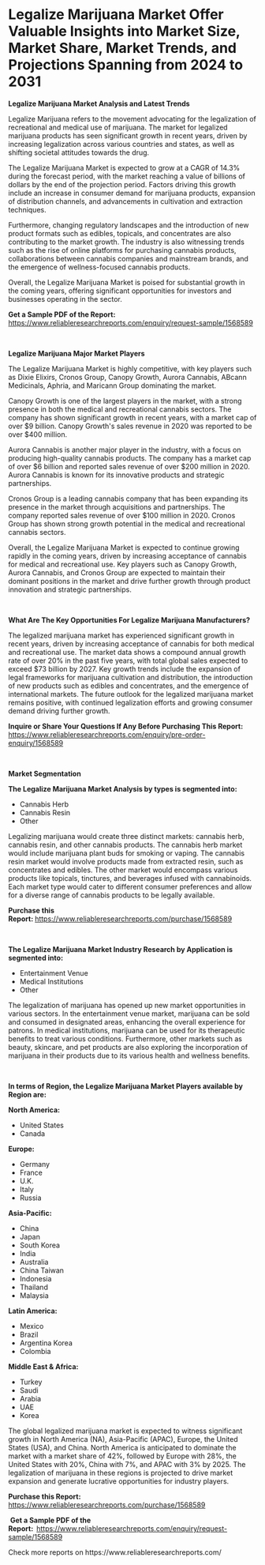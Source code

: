 <p><h1>Legalize Marijuana Market Offer Valuable Insights into Market Size, Market Share, Market Trends, and Projections Spanning from 2024 to 2031</h1></p><p><strong>Legalize Marijuana Market Analysis and Latest Trends</strong></p>
<p><p>Legalize Marijuana refers to the movement advocating for the legalization of recreational and medical use of marijuana. The market for legalized marijuana products has seen significant growth in recent years, driven by increasing legalization across various countries and states, as well as shifting societal attitudes towards the drug.</p><p>The Legalize Marijuana Market is expected to grow at a CAGR of 14.3% during the forecast period, with the market reaching a value of billions of dollars by the end of the projection period. Factors driving this growth include an increase in consumer demand for marijuana products, expansion of distribution channels, and advancements in cultivation and extraction techniques.</p><p>Furthermore, changing regulatory landscapes and the introduction of new product formats such as edibles, topicals, and concentrates are also contributing to the market growth. The industry is also witnessing trends such as the rise of online platforms for purchasing cannabis products, collaborations between cannabis companies and mainstream brands, and the emergence of wellness-focused cannabis products.</p><p>Overall, the Legalize Marijuana Market is poised for substantial growth in the coming years, offering significant opportunities for investors and businesses operating in the sector.</p></p>
<p><strong>Get a Sample PDF of the Report:&nbsp;</strong> <a href="https://www.reliableresearchreports.com/enquiry/request-sample/1568589">https://www.reliableresearchreports.com/enquiry/request-sample/1568589</a></p>
<p>&nbsp;</p>
<p><strong>Legalize Marijuana Major Market Players</strong></p>
<p><p>The Legalize Marijuana Market is highly competitive, with key players such as Dixie Elixirs, Cronos Group, Canopy Growth, Aurora Cannabis, ABcann Medicinals, Aphria, and Maricann Group dominating the market. </p><p>Canopy Growth is one of the largest players in the market, with a strong presence in both the medical and recreational cannabis sectors. The company has shown significant growth in recent years, with a market cap of over $9 billion. Canopy Growth's sales revenue in 2020 was reported to be over $400 million.</p><p>Aurora Cannabis is another major player in the industry, with a focus on producing high-quality cannabis products. The company has a market cap of over $6 billion and reported sales revenue of over $200 million in 2020. Aurora Cannabis is known for its innovative products and strategic partnerships.</p><p>Cronos Group is a leading cannabis company that has been expanding its presence in the market through acquisitions and partnerships. The company reported sales revenue of over $100 million in 2020. Cronos Group has shown strong growth potential in the medical and recreational cannabis sectors.</p><p>Overall, the Legalize Marijuana Market is expected to continue growing rapidly in the coming years, driven by increasing acceptance of cannabis for medical and recreational use. Key players such as Canopy Growth, Aurora Cannabis, and Cronos Group are expected to maintain their dominant positions in the market and drive further growth through product innovation and strategic partnerships.</p></p>
<p>&nbsp;</p>
<p><strong>What Are The Key Opportunities For Legalize Marijuana Manufacturers?</strong></p>
<p><p>The legalized marijuana market has experienced significant growth in recent years, driven by increasing acceptance of cannabis for both medical and recreational use. The market data shows a compound annual growth rate of over 20% in the past five years, with total global sales expected to exceed $73 billion by 2027. Key growth trends include the expansion of legal frameworks for marijuana cultivation and distribution, the introduction of new products such as edibles and concentrates, and the emergence of international markets. The future outlook for the legalized marijuana market remains positive, with continued legalization efforts and growing consumer demand driving further growth.</p></p>
<p><strong>Inquire or Share Your Questions If Any Before Purchasing This Report:</strong> <a href="https://www.reliableresearchreports.com/enquiry/pre-order-enquiry/1568589">https://www.reliableresearchreports.com/enquiry/pre-order-enquiry/1568589</a></p>
<p>&nbsp;</p>
<p><strong>Market Segmentation</strong></p>
<p><strong>The Legalize Marijuana Market Analysis by types is segmented into:</strong></p>
<p><ul><li>Cannabis Herb</li><li>Cannabis Resin</li><li>Other</li></ul></p>
<p><p>Legalizing marijuana would create three distinct markets: cannabis herb, cannabis resin, and other cannabis products. The cannabis herb market would include marijuana plant buds for smoking or vaping. The cannabis resin market would involve products made from extracted resin, such as concentrates and edibles. The other market would encompass various products like topicals, tinctures, and beverages infused with cannabinoids. Each market type would cater to different consumer preferences and allow for a diverse range of cannabis products to be legally available.</p></p>
<p><strong>Purchase this Report:&nbsp;</strong><a href="https://www.reliableresearchreports.com/purchase/1568589">https://www.reliableresearchreports.com/purchase/1568589</a></p>
<p>&nbsp;</p>
<p><strong>The Legalize Marijuana Market Industry Research by Application is segmented into:</strong></p>
<p><ul><li>Entertainment Venue</li><li>Medical Institutions</li><li>Other</li></ul></p>
<p><p>The legalization of marijuana has opened up new market opportunities in various sectors. In the entertainment venue market, marijuana can be sold and consumed in designated areas, enhancing the overall experience for patrons. In medical institutions, marijuana can be used for its therapeutic benefits to treat various conditions. Furthermore, other markets such as beauty, skincare, and pet products are also exploring the incorporation of marijuana in their products due to its various health and wellness benefits.</p></p>
<p>&nbsp;</p>
<p><strong>In terms of Region, the Legalize Marijuana Market Players available by Region are:</strong></p>
<p>
    <p> <strong> North America: </strong>
        <ul>
            <li>United States</li>
            <li>Canada</li>
        </ul>
        </p> 
    <p> <strong> Europe: </strong>
        <ul>
            <li>Germany</li>
            <li>France</li>
            <li>U.K.</li>
            <li>Italy</li>
            <li>Russia</li>
        </ul>
        </p> 
    <p> <strong> Asia-Pacific: </strong>
        <ul>
            <li>China</li>
            <li>Japan</li>
            <li>South Korea</li>
            <li>India</li>
            <li>Australia</li>
            <li>China Taiwan</li>
            <li>Indonesia</li>
            <li>Thailand</li>
            <li>Malaysia</li>
        </ul>
        </p> 
    <p> <strong> Latin America: </strong>
        <ul>
            <li>Mexico</li>
            <li>Brazil</li>
            <li>Argentina Korea</li>
            <li>Colombia</li>
        </ul>
        </p> 
    <p> <strong> Middle East & Africa: </strong>
        <ul>
            <li>Turkey</li>
            <li>Saudi</li>
            <li>Arabia</li>
            <li>UAE</li>
            <li>Korea</li>
        </ul>
    </p>
    </p>
<p><p>The global legalized marijuana market is expected to witness significant growth in North America (NA), Asia-Pacific (APAC), Europe, the United States (USA), and China. North America is anticipated to dominate the market with a market share of 42%, followed by Europe with 28%, the United States with 20%, China with 7%, and APAC with 3% by 2025. The legalization of marijuana in these regions is projected to drive market expansion and generate lucrative opportunities for industry players.</p></p>
<p><strong>Purchase this Report: </strong><a href="https://www.reliableresearchreports.com/purchase/1568589">https://www.reliableresearchreports.com/purchase/1568589</a></p>
<p>&nbsp;<strong>Get a Sample PDF of the Report:&nbsp;&nbsp;</strong><a href="https://www.reliableresearchreports.com/enquiry/request-sample/1568589">https://www.reliableresearchreports.com/enquiry/request-sample/1568589</a></p>
<p><strong></strong></p>
<p>Check more reports on https://www.reliableresearchreports.com/</p>